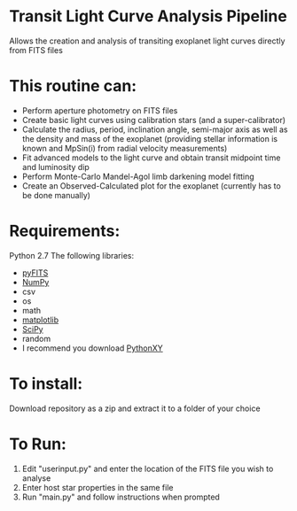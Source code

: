 # Transit Light Curve Analysis Pipeline
Allows the creation and analysis of transiting exoplanet light curves directly from FITS files

# This routine can:
* Perform aperture photometry on FITS files
* Create basic light curves using calibration stars (and a super-calibrator)
* Calculate the radius, period, inclination angle, semi-major axis as well as the density and mass of the  exoplanet (providing stellar information is known and MpSin(i) from radial velocity measurements)
* Fit advanced models to the light curve and obtain transit midpoint time and luminosity dip
* Perform Monte-Carlo Mandel-Agol limb darkening model fitting 
* Create an Observed-Calculated plot for the exoplanet (currently has to be done manually)

# Requirements:
Python 2.7
The following libraries:
* [pyFITS](http://www.stsci.edu/institute/software_hardware/pyfits)
* [NumPy](http://www.numpy.org/)
* csv
* os
* math
* [matplotlib](http://matplotlib.org/)
* [SciPy](http://www.scipy.org/)
* random
* I recommend you download [PythonXY](https://code.google.com/p/pythonxy/)

# To install:
Download repository as a zip and extract it to a folder of your choice

# To Run:
1. Edit "userinput.py" and enter the location of the FITS file you wish to analyse
2. Enter host star properties in the same file
3. Run "main.py" and follow instructions when prompted

